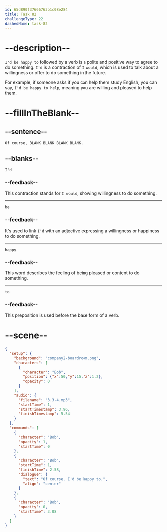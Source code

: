 ```yaml
---
id: 65d890f37666763b1c08e284
title: Task 82
challengeType: 22
dashedName: task-82
---
```


<!-- (Audio) Bob: Of course, I'd be happy to. -->

# --description--

`I'd be happy to` followed by a verb is a polite and positive way to agree to do something. `I'd` is a contraction of `I would`, which is used to talk about a willingness or offer to do something in the future.

For example, if someone asks if you can help them study English, you can say, `I'd be happy to help`, meaning you are willing and pleased to help them.

# --fillInTheBlank--

## --sentence--

`Of course, BLANK BLANK BLANK BLANK.`

## --blanks--

`I'd`

### --feedback--

This contraction stands for `I would`, showing willingness to do something.

---

`be`

### --feedback--

It's used to link `I'd` with an adjective expressing a willingness or happiness to do something. 

---

`happy`

### --feedback--

This word describes the feeling of being pleased or content to do something.

---

`to`

### --feedback--

This preposition is used before the base form of a verb.

# --scene--

```json
{
  "setup": {
    "background": "company2-boardroom.png",
    "characters": [
      {
        "character": "Bob",
        "position": {"x":50,"y":15,"z":1.2},
        "opacity": 0
      }
    ],
    "audio": {
      "filename": "3.3-4.mp3",
      "startTime": 1,
      "startTimestamp": 3.96,
      "finishTimestamp": 5.54
    }
  },
  "commands": [
    {
      "character": "Bob",
      "opacity": 1,
      "startTime": 0
    },
    {
      "character": "Bob",
      "startTime": 1,
      "finishTime": 2.58,
      "dialogue": {
        "text": "Of course. I'd be happy to.",
        "align": "center"
      }
    },
    {
      "character": "Bob",
      "opacity": 0,
      "startTime": 3.08
    }
  ]
}
```

